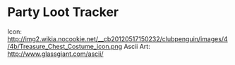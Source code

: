 # Party Loot Tracker #


Icon: http://img2.wikia.nocookie.net/__cb20120517150232/clubpenguin/images/4/4b/Treasure_Chest_Costume_icon.png
Ascii Art: http://www.glassgiant.com/ascii/
